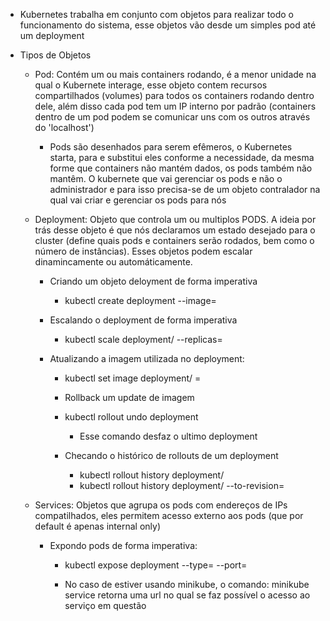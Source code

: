  - Kubernetes trabalha em conjunto com objetos para realizar todo o funcionamento do sistema, esse objetos vão desde um simples pod até um deployment


 - Tipos de Objetos
   - Pod: Contém um ou mais containers rodando, é a menor unidade na qual o Kubernete interage, esse objeto contem recursos compartilhados (volumes) para todos os containers rodando dentro dele, além disso cada pod tem um IP interno por padrão (containers dentro de um pod podem se comunicar uns com os outros através do 'localhost')
        - Pods são desenhados para serem efêmeros, o Kubernetes starta, para e substitui eles conforme a necessidade, da mesma forme que containers não mantém dados, os pods também não mantêm. O kubernete que vai gerenciar os pods e não o administrador e para isso precisa-se de um objeto contralador na qual vai criar e gerenciar os pods para nós

   - Deployment: Objeto que controla um ou multiplos PODS. A ideia por trás desse objeto é que nós declaramos um estado desejado para o cluster (define quais pods e containers serão rodados, bem como o número de instâncias). Esses objetos podem escalar dinamincamente ou automáticamente.

      + Criando um objeto deloyment de forma imperativa
        - kubectl create deployment <nome do deployment> --image=<nome da imagem>

      + Escalando o deployment de forma imperativa
        - kubectl scale deployment/<nome do deployment> --replicas=<Numero de replicas>
      
      + Atualizando a imagem utilizada no deployment:
        - kubectl set image deployment/<nome do deployment> <nome do container atual>=<nome da nova imagem>

        - Rollback um update de imagem
         - kubectl rollout undo deployment<nome do deployment>
           - Esse comando desfaz o ultimo deployment

        - Checando o histórico de rollouts de um deployment
          - kubectl rollout history deployment/<nome do deployment>
          - kubectl rollout history deployment/<nome do deployment> --to-revision=<numero de revisao>

   - Services: Objetos que agrupa os pods com endereços de IPs compatilhados, eles permitem acesso externo aos pods (que por default é apenas internal only)
      + Expondo pods de forma imperativa:
        - kubectl expose deployment <nome do deployment> --type=<tipo do servico> --port=<porta que o container escuta>

        - No caso de estiver usando minikube, o comando:
            minikube service <nome do servico>
        retorna uma url no qual se faz possível o acesso ao serviço em questão